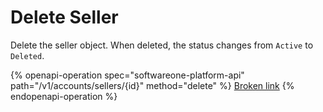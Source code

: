 # Delete Seller

Delete the seller object. When deleted, the status changes from `Active` to `Deleted`.

{% openapi-operation spec="softwareone-platform-api" path="/v1/accounts/sellers/{id}" method="delete" %}
[Broken link](broken-reference)
{% endopenapi-operation %}
